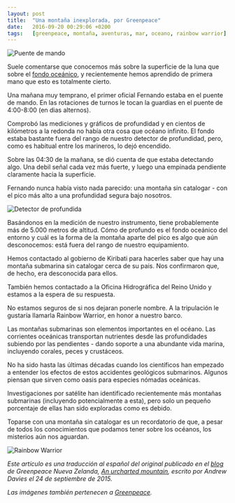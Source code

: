 ```yaml
---
layout: post
title:  "Una montaña inexplorada, por Greenpeace"
date:   2016-09-20 00:29:06 +0200
tags:	[greenpeace, montaña, aventuras, mar, oceano, rainbow warrior]
---
```


![Puente de mando][pic1]

<!---
 This is a translation to Spanish of the original blogpost by Greenpeace
 New Zealand titled "An uncharted mountain", written by Andrew Davies.
 Images also belong to them.
 See:
 http://www.greenpeace.org/new-zealand/en/blog/an-uncharted-mountain/blog/54196/
--->

Suele comentarse que conocemos más sobre la superficie de la luna que sobre
el [fondo oceánico][ocean_floor], y recientemente hemos aprendido de primera
mano que esto es totalmente cierto.

Una mañana muy temprano, el primer oficial Fernando estaba en el puente de
mando.
En las rotaciones de turnos le tocan la guardias en el puente de 4:00-8:00
(en dias alternos).

Comprobó las mediciones y gráficos de profundidad y en cientos de kilómetros
a la redonda no había otra cosa que océano infinito.
El fondo estaba bastante fuera del rango de nuestro detector de profundidad,
pero, como es habitual entre los marineros, lo dejó encendido.

Sobre las 04:30 de la mañana, se dió cuenta de que estaba detectando algo.
Una debil señal cada vez más fuerte, y luego una empinada pendiente
claramente hacia la superficie.

Fernando nunca había visto nada parecido: una montaña sin catalogar - con el
pico más alto a una profundidad segura bajo nosotros.

![Detector de profundida][pic2]

Basándonos en la medición de nuestro instrumento, tiene probablemente más de
5.000 metros de altitud.
Cómo de profundo es el fondo oceánico del entorno y cuál es la forma de
la montaña aparte del pico es algo que aún desconocemos: está fuera del
rango de nuestro equipamiento.

Hemos contactado al gobierno de Kiribati para hacerles saber que hay una
montaña submarina sin catalogar cerca de su pais. Nos confirmaron que, de
hecho, era desconocida para ellos.

También hemos contactado a la Oficina Hidrográfica del Reino Unido y
estamos a la espera de su respuesta.

No estamos seguros de si nos dejaran ponerle nombre. A la tripulación le
gustaría llamarla Rainbow Warrior, en honor a nuestro barco.

Las montañas submarinas son elementos importantes en el océano. Las corrientes
oceánicas transportan nutrientes desde las profundidades subiendo por las
pendientes - dando soporte a una abundante vida marina, incluyendo corales,
peces y crustáceos.

No ha sido hasta las últimas décadas cuando los científicos han empezado a
entender los efectos de estos accidentes geológicos submarinos. Algunos piensan
que sirven como oasis para especies nómadas oceánicas.

Investigaciones por satélite han identificado recientemente más montañas
submarinas (incluyendo potencialmente a esta), pero solo un pequeño porcentaje
de ellas han sido exploradas como es debido.

Toparse con una montaña sin catalogar es un recordatorio de que, a pesar de
todos los conocimientos que podamos tener sobre los océanos, los misterios
aún nos aguardan.

![Rainbow Warrior][pic3]

_Este artículo es una traducción al español del original publicado en el
[blog][greenpeace_nz] de Greenpeace Nueva Zelanda,
[An urcharted mountain][greenpeace_original], escrito por Andrew Davies el
24 de septiembre de 2015._

_Las imágenes también pertenecen a [Greenpeace][greenpeace.org]._

[pic1]:			{{site.url}}/assets/uncharted-mountain1.jpg
[pic2]:			{{site.url}}/assets/uncharted-mountain2.jpg
[pic3]:			{{site.url}}/assets/uncharted-mountain3.jpg
[ocean_floor]:		http://www.scientificamerican.com/article/just-how-little-do-we-know-about-the-ocean-floor/
[greenpeace_nz]:	http://www.greenpeace.org/new-zealand/en/blog/
[greenpeace_original]:	http://www.greenpeace.org/new-zealand/en/blog/an-uncharted-mountain/blog/54196/
[greenpeace.org]:	http://www.greenpeace.org/
